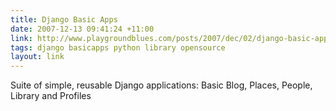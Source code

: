 ```yaml
---
title: Django Basic Apps
date: 2007-12-13 09:41:24 +11:00
link: http://www.playgroundblues.com/posts/2007/dec/02/django-basic-apps/
tags: django basicapps python library opensource
layout: link
---
```

Suite of simple, reusable Django applications: Basic Blog, Places, People, Library and Profiles
